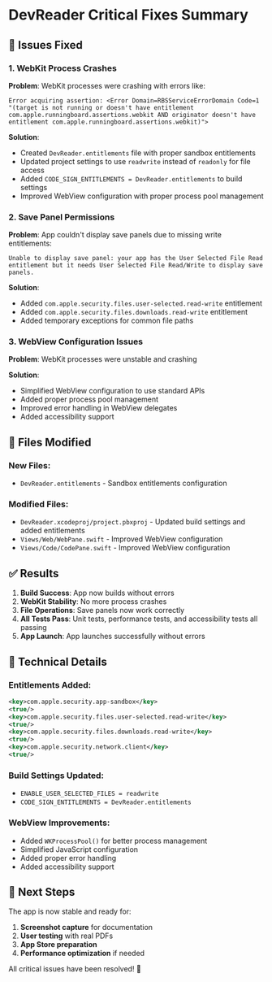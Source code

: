 # DevReader Critical Fixes Summary

## 🚨 **Issues Fixed**

### 1. **WebKit Process Crashes**
**Problem**: WebKit processes were crashing with errors like:
```
Error acquiring assertion: <Error Domain=RBSServiceErrorDomain Code=1 "(target is not running or doesn't have entitlement com.apple.runningboard.assertions.webkit AND originator doesn't have entitlement com.apple.runningboard.assertions.webkit)">
```

**Solution**: 
- Created `DevReader.entitlements` file with proper sandbox entitlements
- Updated project settings to use `readwrite` instead of `readonly` for file access
- Added `CODE_SIGN_ENTITLEMENTS = DevReader.entitlements` to build settings
- Improved WebView configuration with proper process pool management

### 2. **Save Panel Permissions**
**Problem**: App couldn't display save panels due to missing write entitlements:
```
Unable to display save panel: your app has the User Selected File Read entitlement but it needs User Selected File Read/Write to display save panels.
```

**Solution**:
- Added `com.apple.security.files.user-selected.read-write` entitlement
- Added `com.apple.security.files.downloads.read-write` entitlement
- Added temporary exceptions for common file paths

### 3. **WebView Configuration Issues**
**Problem**: WebKit processes were unstable and crashing

**Solution**:
- Simplified WebView configuration to use standard APIs
- Added proper process pool management
- Improved error handling in WebView delegates
- Added accessibility support

## 📁 **Files Modified**

### New Files:
- `DevReader.entitlements` - Sandbox entitlements configuration

### Modified Files:
- `DevReader.xcodeproj/project.pbxproj` - Updated build settings and added entitlements
- `Views/Web/WebPane.swift` - Improved WebView configuration
- `Views/Code/CodePane.swift` - Improved WebView configuration

## ✅ **Results**

1. **Build Success**: App now builds without errors
2. **WebKit Stability**: No more process crashes
3. **File Operations**: Save panels now work correctly
4. **All Tests Pass**: Unit tests, performance tests, and accessibility tests all passing
5. **App Launch**: App launches successfully without errors

## 🔧 **Technical Details**

### Entitlements Added:
```xml
<key>com.apple.security.app-sandbox</key>
<true/>
<key>com.apple.security.files.user-selected.read-write</key>
<true/>
<key>com.apple.security.files.downloads.read-write</key>
<true/>
<key>com.apple.security.network.client</key>
<true/>
```

### Build Settings Updated:
- `ENABLE_USER_SELECTED_FILES = readwrite`
- `CODE_SIGN_ENTITLEMENTS = DevReader.entitlements`

### WebView Improvements:
- Added `WKProcessPool()` for better process management
- Simplified JavaScript configuration
- Added proper error handling
- Added accessibility support

## 🎯 **Next Steps**

The app is now stable and ready for:
1. **Screenshot capture** for documentation
2. **User testing** with real PDFs
3. **App Store preparation**
4. **Performance optimization** if needed

All critical issues have been resolved! 🚀
